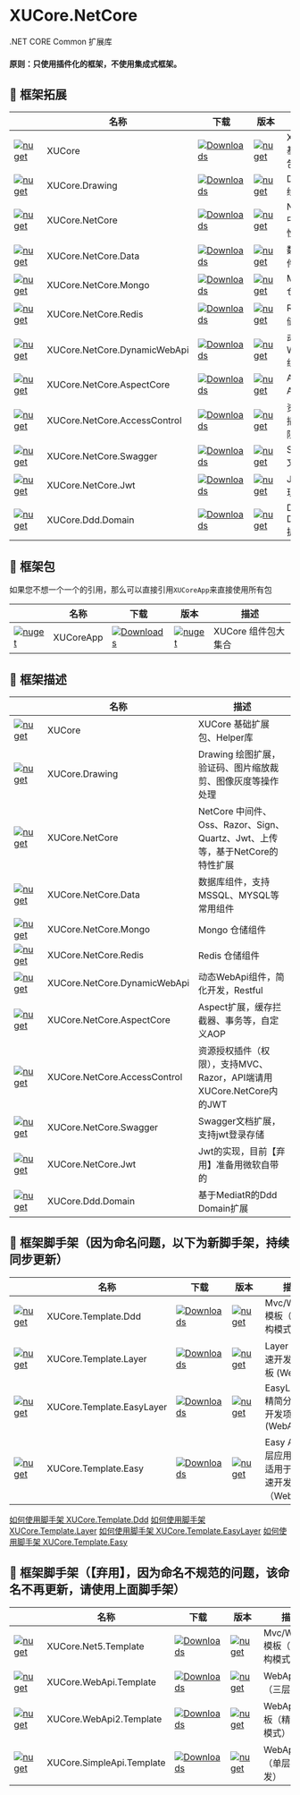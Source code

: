 ﻿# XUCore.NetCore

.NET CORE Common 扩展库


#### 原则：只使用插件化的框架，不使用集成式框架。


## 🥥 框架拓展

|																																		| 名称								|下载																																			| 版本																																								| 描述						|
| ------------------------------------------------------------------------------------------------------------------------------------  | --------------------------------- | --------------------------------------------------------------------------------------------------------------------------------------------- | ----------------------------------------------------------------------------------------------------------------------------------------------------------------- | ------------------------- |
| [![nuget](https://shields.io/badge/-Nuget-blue?cacheSeconds=604800)](https://www.nuget.org/packages/XUCore)							| XUCore							| [![Downloads](https://img.shields.io/nuget/dt/XUCore.svg)](https://nuget.org/packages/XUCore)													| [![nuget](https://img.shields.io/nuget/v/XUCore.svg?cacheSeconds=10800)](https://www.nuget.org/packages/XUCore)													| XUCore 基础扩展包			|
| [![nuget](https://shields.io/badge/-Nuget-blue?cacheSeconds=604800)](https://www.nuget.org/packages/XUCore.Drawing)					| XUCore.Drawing					| [![Downloads](https://img.shields.io/nuget/dt/XUCore.Drawing.svg)](https://nuget.org/packages/XUCore.Drawing)									| [![nuget](https://img.shields.io/nuget/v/XUCore.Drawing.svg?cacheSeconds=10800)](https://www.nuget.org/packages/XUCore.Drawing)									| Drawing 绘图扩展			|
| [![nuget](https://shields.io/badge/-Nuget-blue?cacheSeconds=604800)](https://www.nuget.org/packages/XUCore.NetCore)					| XUCore.NetCore					| [![Downloads](https://img.shields.io/nuget/dt/XUCore.NetCore.svg)](https://nuget.org/packages/XUCore.NetCore)									| [![nuget](https://img.shields.io/nuget/v/XUCore.NetCore.svg?cacheSeconds=10800)](https://www.nuget.org/packages/XUCore.NetCore)									| NetCore 中间件特性扩展		|
| [![nuget](https://shields.io/badge/-Nuget-blue?cacheSeconds=604800)](https://www.nuget.org/packages/XUCore.NetCore.Data)				| XUCore.NetCore.Data				| [![Downloads](https://img.shields.io/nuget/dt/XUCore.NetCore.Data.svg)](https://nuget.org/packages/XUCore.NetCore.Data)						| [![nuget](https://img.shields.io/nuget/v/XUCore.NetCore.Data.svg?cacheSeconds=10800)](https://www.nuget.org/packages/XUCore.NetCore.Data)							| 数据库组件					|
| [![nuget](https://shields.io/badge/-Nuget-blue?cacheSeconds=604800)](https://www.nuget.org/packages/XUCore.NetCore.Mongo)				| XUCore.NetCore.Mongo				| [![Downloads](https://img.shields.io/nuget/dt/XUCore.NetCore.Mongo.svg)](https://nuget.org/packages/XUCore.NetCore.Mongo)						| [![nuget](https://img.shields.io/nuget/v/XUCore.NetCore.Mongo.svg?cacheSeconds=10800)](https://www.nuget.org/packages/XUCore.NetCore.Mongo)						| Mongo 仓储组件				|
| [![nuget](https://shields.io/badge/-Nuget-blue?cacheSeconds=604800)](https://www.nuget.org/packages/XUCore.NetCore.Redis)				| XUCore.NetCore.Redis				| [![Downloads](https://img.shields.io/nuget/dt/XUCore.NetCore.Redis.svg)](https://nuget.org/packages/XUCore.NetCore.Redis)						| [![nuget](https://img.shields.io/nuget/v/XUCore.NetCore.Redis.svg?cacheSeconds=10800)](https://www.nuget.org/packages/XUCore.NetCore.Redis)						| Redis 仓储组件				|
| [![nuget](https://shields.io/badge/-Nuget-blue?cacheSeconds=604800)](https://www.nuget.org/packages/XUCore.NetCore.DynamicWebApi)		| XUCore.NetCore.DynamicWebApi      | [![Downloads](https://img.shields.io/nuget/dt/XUCore.NetCore.DynamicWebApi.svg)](https://nuget.org/packages/XUCore.NetCore.DynamicWebApi)		| [![nuget](https://img.shields.io/nuget/v/XUCore.NetCore.DynamicWebApi.svg?cacheSeconds=10800)](https://www.nuget.org/packages/XUCore.NetCore.DynamicWebApi)		| 动态WebApi组件				|
| [![nuget](https://shields.io/badge/-Nuget-blue?cacheSeconds=604800)](https://www.nuget.org/packages/XUCore.NetCore.AspectCore)		| XUCore.NetCore.AspectCore			| [![Downloads](https://img.shields.io/nuget/dt/XUCore.NetCore.AspectCore.svg)](https://nuget.org/packages/XUCore.NetCore.AspectCore)			| [![nuget](https://img.shields.io/nuget/v/XUCore.NetCore.AspectCore.svg?cacheSeconds=10800)](https://www.nuget.org/packages/XUCore.NetCore.AspectCore)				| Aspect AOP扩展				|
| [![nuget](https://shields.io/badge/-Nuget-blue?cacheSeconds=604800)](https://www.nuget.org/packages/XUCore.NetCore.AccessControl)		| XUCore.NetCore.AccessControl		| [![Downloads](https://img.shields.io/nuget/dt/XUCore.NetCore.AccessControl.svg)](https://nuget.org/packages/XUCore.NetCore.AccessControl)		| [![nuget](https://img.shields.io/nuget/v/XUCore.NetCore.AccessControl.svg?cacheSeconds=10800)](https://www.nuget.org/packages/XUCore.NetCore.AccessControl)		| 资源授权插件（权限）		|
| [![nuget](https://shields.io/badge/-Nuget-blue?cacheSeconds=604800)](https://www.nuget.org/packages/XUCore.NetCore.Swagger)			| XUCore.NetCore.Swagger			| [![Downloads](https://img.shields.io/nuget/dt/XUCore.NetCore.Swagger.svg)](https://nuget.org/packages/XUCore.NetCore.Swagger)					| [![nuget](https://img.shields.io/nuget/v/XUCore.NetCore.Swagger.svg?cacheSeconds=10800)](https://www.nuget.org/packages/XUCore.NetCore.Swagger)					| Swagger文档扩展			|
| [![nuget](https://shields.io/badge/-Nuget-blue?cacheSeconds=604800)](https://www.nuget.org/packages/XUCore.NetCore.Jwt)				| XUCore.NetCore.Jwt				| [![Downloads](https://img.shields.io/nuget/dt/XUCore.NetCore.Jwt.svg)](https://nuget.org/packages/XUCore.NetCore.Jwt)							| [![nuget](https://img.shields.io/nuget/v/XUCore.NetCore.Jwt.svg?cacheSeconds=10800)](https://www.nuget.org/packages/XUCore.NetCore.Jwt)							| Jwt的实现					|
| [![nuget](https://shields.io/badge/-Nuget-blue?cacheSeconds=604800)](https://www.nuget.org/packages/XUCore.Ddd.Domain)				| XUCore.Ddd.Domain					| [![Downloads](https://img.shields.io/nuget/dt/XUCore.Ddd.Domain.svg)](https://nuget.org/packages/XUCore.Ddd.Domain)							| [![nuget](https://img.shields.io/nuget/v/XUCore.Ddd.Domain.svg?cacheSeconds=10800)](https://www.nuget.org/packages/XUCore.Ddd.Domain)								| Ddd Domain扩展				|


## 🥥 框架包

如果您不想一个一个的引用，那么可以直接引用`XUCoreApp`来直接使用所有包

|																																		| 名称								|下载																																			| 版本																																								| 描述						|
| ------------------------------------------------------------------------------------------------------------------------------------  | --------------------------------- | --------------------------------------------------------------------------------------------------------------------------------------------- | ----------------------------------------------------------------------------------------------------------------------------------------------------------------- | ------------------------- |
| [![nuget](https://shields.io/badge/-Nuget-blue?cacheSeconds=604800)](https://www.nuget.org/packages/XUCoreApp)							| XUCoreApp							| [![Downloads](https://img.shields.io/nuget/dt/XUCoreApp.svg)](https://nuget.org/packages/XUCoreApp)													| [![nuget](https://img.shields.io/nuget/v/XUCore.svg?cacheSeconds=10800)](https://www.nuget.org/packages/XUCoreApp)													| XUCore 组件包大集合			|

## 🥥 框架描述

|																																		| 名称								| 描述																				|
| ------------------------------------------------------------------------------------------------------------------------------------  | --------------------------------- | ----------------------------------------------------------------------------------|
| [![nuget](https://shields.io/badge/-Nuget-blue?cacheSeconds=604800)](https://www.nuget.org/packages/XUCore)							| XUCore							| XUCore 基础扩展包、Helper库														|
| [![nuget](https://shields.io/badge/-Nuget-blue?cacheSeconds=604800)](https://www.nuget.org/packages/XUCore.Drawing)					| XUCore.Drawing					| Drawing 绘图扩展，验证码、图片缩放裁剪、图像灰度等操作处理							|
| [![nuget](https://shields.io/badge/-Nuget-blue?cacheSeconds=604800)](https://www.nuget.org/packages/XUCore.NetCore)					| XUCore.NetCore					| NetCore 中间件、Oss、Razor、Sign、Quartz、Jwt、上传等，基于NetCore的特性扩展			|
| [![nuget](https://shields.io/badge/-Nuget-blue?cacheSeconds=604800)](https://www.nuget.org/packages/XUCore.NetCore.Data)				| XUCore.NetCore.Data				| 数据库组件，支持MSSQL、MYSQL等常用组件												|
| [![nuget](https://shields.io/badge/-Nuget-blue?cacheSeconds=604800)](https://www.nuget.org/packages/XUCore.NetCore.Mongo)				| XUCore.NetCore.Mongo				| Mongo 仓储组件																		|
| [![nuget](https://shields.io/badge/-Nuget-blue?cacheSeconds=604800)](https://www.nuget.org/packages/XUCore.NetCore.Redis)				| XUCore.NetCore.Redis				| Redis 仓储组件																		|
| [![nuget](https://shields.io/badge/-Nuget-blue?cacheSeconds=604800)](https://www.nuget.org/packages/XUCore.NetCore.DynamicWebApi)		| XUCore.NetCore.DynamicWebApi		| 动态WebApi组件，简化开发，Restful													|
| [![nuget](https://shields.io/badge/-Nuget-blue?cacheSeconds=604800)](https://www.nuget.org/packages/XUCore.NetCore.AspectCore)		| XUCore.NetCore.AspectCore			| Aspect扩展，缓存拦截器、事务等，自定义AOP											|
| [![nuget](https://shields.io/badge/-Nuget-blue?cacheSeconds=604800)](https://www.nuget.org/packages/XUCore.NetCore.AccessControl)		| XUCore.NetCore.AccessControl		| 资源授权插件（权限），支持MVC、Razor，API端请用XUCore.NetCore内的JWT					|
| [![nuget](https://shields.io/badge/-Nuget-blue?cacheSeconds=604800)](https://www.nuget.org/packages/XUCore.NetCore.Swagger)			| XUCore.NetCore.Swagger			| Swagger文档扩展，支持jwt登录存储													|
| [![nuget](https://shields.io/badge/-Nuget-blue?cacheSeconds=604800)](https://www.nuget.org/packages/XUCore.NetCore.Jwt)				| XUCore.NetCore.Jwt				| Jwt的实现，目前【弃用】准备用微软自带的												|
| [![nuget](https://shields.io/badge/-Nuget-blue?cacheSeconds=604800)](https://www.nuget.org/packages/XUCore.Ddd.Domain)				| XUCore.Ddd.Domain					| 基于MediatR的Ddd Domain扩展														|


## 🍄 框架脚手架（因为命名问题，以下为新脚手架，持续同步更新）

|																																		| 名称								| 下载																																		| 版本																																								| 描述										|
| ------------------------------------------------------------------------------------------------------------------------------------- | --------------------------------- | ----------------------------------------------------------------------------------------------------------------------------------------- | ----------------------------------------------------------------------------------------------------------------------------------------------------------------- | ----------------------------------------- |
| [![nuget](https://shields.io/badge/-Nuget-blue?cacheSeconds=604800)](https://www.nuget.org/packages/XUCore.Template.Ddd)				| XUCore.Template.Ddd				| [![Downloads](https://img.shields.io/nuget/dt/XUCore.Template.Ddd.svg)](https://nuget.org/packages/XUCore.Template.Ddd)					| [![nuget](https://img.shields.io/nuget/v/XUCore.Template.Ddd.svg?cacheSeconds=10800)](https://www.nuget.org/packages/XUCore.Template.Ddd)						| Mvc/WebApi 模板（Ddd架构模式）				|
| [![nuget](https://shields.io/badge/-Nuget-blue?cacheSeconds=604800)](https://www.nuget.org/packages/XUCore.Template.Layer)			| XUCore.Template.Layer				| [![Downloads](https://img.shields.io/nuget/dt/XUCore.Template.Layer.svg)](https://nuget.org/packages/XUCore.Template.Layer)				| [![nuget](https://img.shields.io/nuget/v/XUCore.Template.Layer.svg?cacheSeconds=10800)](https://www.nuget.org/packages/XUCore.Template.Layer)					| Layer 三层快速开发项目模板 (WebApi)						|
| [![nuget](https://shields.io/badge/-Nuget-blue?cacheSeconds=604800)](https://www.nuget.org/packages/XUCore.Template.EasyLayer)		| XUCore.Template.EasyLayer			| [![Downloads](https://img.shields.io/nuget/dt/XUCore.Template.EasyLayer.svg)](https://nuget.org/packages/XUCore.Template.EasyLayer)				| [![nuget](https://img.shields.io/nuget/v/XUCore.Template.EasyLayer.svg?cacheSeconds=10800)](https://www.nuget.org/packages/XUCore.Template.EasyLayer)					| EasyLayer 精简分层快速开发项目模板 (WebApi)						|
| [![nuget](https://shields.io/badge/-Nuget-blue?cacheSeconds=604800)](https://www.nuget.org/packages/XUCore.Template.Easy)				| XUCore.Template.Easy				| [![Downloads](https://img.shields.io/nuget/dt/XUCore.Template.Easy.svg)](https://nuget.org/packages/XUCore.Template.Easy)		| [![nuget](https://img.shields.io/nuget/v/XUCore.Template.Easy.svg?cacheSeconds=10800)](https://www.nuget.org/packages/XUCore.Template.Easy)				| Easy Api 单层应用模板，适用于简单快速开发的项目（WebApi）					|


[如何使用脚手架 XUCore.Template.Ddd](https://github.com/xuyiazl/XUCore.NetCore/tree/master/template/XUCore.Template.Ddd)
[如何使用脚手架 XUCore.Template.Layer](https://github.com/xuyiazl/XUCore.NetCore/tree/master/template/XUCore.Template.Layer)
[如何使用脚手架 XUCore.Template.EasyLayer](https://github.com/xuyiazl/XUCore.NetCore/tree/master/template/XUCore.Template.EasyLayer)
[如何使用脚手架 XUCore.Template.Easy](https://github.com/xuyiazl/XUCore.NetCore/tree/master/template/XUCore.Template.Easy)




## 🍄 框架脚手架（【弃用】，因为命名不规范的问题，该命名不再更新，请使用上面脚手架）

|																																		| 名称								| 下载																																		| 版本																																								| 描述										|
| ------------------------------------------------------------------------------------------------------------------------------------- | --------------------------------- | ----------------------------------------------------------------------------------------------------------------------------------------- | ----------------------------------------------------------------------------------------------------------------------------------------------------------------- | ----------------------------------------- |
| [![nuget](https://shields.io/badge/-Nuget-blue?cacheSeconds=604800)](https://www.nuget.org/packages/XUCore.Net5.Template)				| XUCore.Net5.Template				| [![Downloads](https://img.shields.io/nuget/dt/XUCore.Net5.Template.svg)](https://nuget.org/packages/XUCore.Net5.Template)					| [![nuget](https://img.shields.io/nuget/v/XUCore.Net5.Template.svg?cacheSeconds=10800)](https://www.nuget.org/packages/XUCore.Net5.Template)						| Mvc/WebApi 模板（Ddd架构模式）				|
| [![nuget](https://shields.io/badge/-Nuget-blue?cacheSeconds=604800)](https://www.nuget.org/packages/XUCore.WebApi.Template)			| XUCore.WebApi.Template			| [![Downloads](https://img.shields.io/nuget/dt/XUCore.WebApi.Template.svg)](https://nuget.org/packages/XUCore.WebApi.Template)				| [![nuget](https://img.shields.io/nuget/v/XUCore.WebApi.Template.svg?cacheSeconds=10800)](https://www.nuget.org/packages/XUCore.WebApi.Template)					| WebApi 模板（三层模式）						|
| [![nuget](https://shields.io/badge/-Nuget-blue?cacheSeconds=604800)](https://www.nuget.org/packages/XUCore.WebApi2.Template)			| XUCore.WebApi2.Template			| [![Downloads](https://img.shields.io/nuget/dt/XUCore.WebApi2.Template.svg)](https://nuget.org/packages/XUCore.WebApi2.Template)				| [![nuget](https://img.shields.io/nuget/v/XUCore.WebApi2.Template.svg?cacheSeconds=10800)](https://www.nuget.org/packages/XUCore.WebApi2.Template)					| WebApi2 模板（精简三层模式）						|
| [![nuget](https://shields.io/badge/-Nuget-blue?cacheSeconds=604800)](https://www.nuget.org/packages/XUCore.SimpleApi.Template)		| XUCore.SimpleApi.Template			| [![Downloads](https://img.shields.io/nuget/dt/XUCore.SimpleApi.Template.svg)](https://nuget.org/packages/XUCore.SimpleApi.Template)		| [![nuget](https://img.shields.io/nuget/v/XUCore.SimpleApi.Template.svg?cacheSeconds=10800)](https://www.nuget.org/packages/XUCore.SimpleApi.Template)				| WebApi 模板（单层快速开发）					|